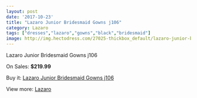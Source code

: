 ```yaml
---
layout: post
date: '2017-10-23'
title: "Lazaro Junior Bridesmaid Gowns j106"
category: Lazaro
tags: ["dresses","lazaro","gowns","black","bridesmaid"]
image: http://img.hectodress.com/27025-thickbox_default/lazaro-junior-bridesmaid-gowns-j106.jpg
---
```

Lazaro Junior Bridesmaid Gowns j106

On Sales: **$219.99**
<a href="https://www.hectodress.com/lazaro/12604-lazaro-junior-bridesmaid-gowns-j106.html"><amp-img layout="responsive" width="600" height="600" src="//img.hectodress.com/27025-thickbox_default/lazaro-junior-bridesmaid-gowns-j106.jpg" alt="Lazaro Junior Bridesmaid Gowns j106 0" /></a>
<a href="https://www.hectodress.com/lazaro/12604-lazaro-junior-bridesmaid-gowns-j106.html"><amp-img layout="responsive" width="600" height="600" src="//img.hectodress.com/27026-thickbox_default/lazaro-junior-bridesmaid-gowns-j106.jpg" alt="Lazaro Junior Bridesmaid Gowns j106 1" /></a>

Buy it: [Lazaro Junior Bridesmaid Gowns j106](https://www.hectodress.com/lazaro/12604-lazaro-junior-bridesmaid-gowns-j106.html "Lazaro Junior Bridesmaid Gowns j106")

View more: [Lazaro](https://www.hectodress.com/194-lazaro "Lazaro")